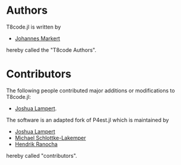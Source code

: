 # Authors

T8code.jl is written by

- [Johannes Markert](https://jmark.de)

hereby called the "T8code Authors".

# Contributors

The following people contributed major additions or modifications to T8code.jl:

- [Joshua Lampert](https://github.com/JoshuaLampert).

The software is an adapted fork of P4est.jl which is maintained by

- [Joshua Lampert](https://github.com/JoshuaLampert)
- [Michael Schlottke-Lakemper](https://lakemper.eu)
- [Hendrik Ranocha](https://ranocha.de)

hereby called "contributors".
